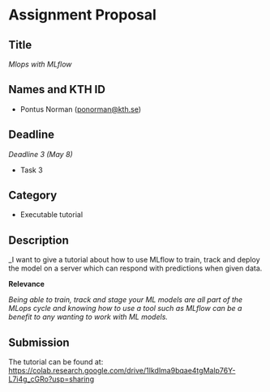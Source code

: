 

# Assignment Proposal

## Title

_Mlops with MLflow_

## Names and KTH ID

  - Pontus Norman (ponorman@kth.se)

## Deadline

_Deadline 3 (May 8)_


- Task 3

## Category


- Executable tutorial


## Description

_I want to give a tutorial about how to use MLflow to train, track and deploy the model on a server which can respond 
with predictions when given data.

**Relevance**

_Being able to train, track and stage your ML models are all part of the MLops cycle and knowing how to 
use a tool such as MLflow can be a benefit to any wanting to work with ML models._

## Submission

The tutorial can be found at: https://colab.research.google.com/drive/1Ikdlma9bqae4tgMalp76Y-L7i4g_cGRo?usp=sharing
